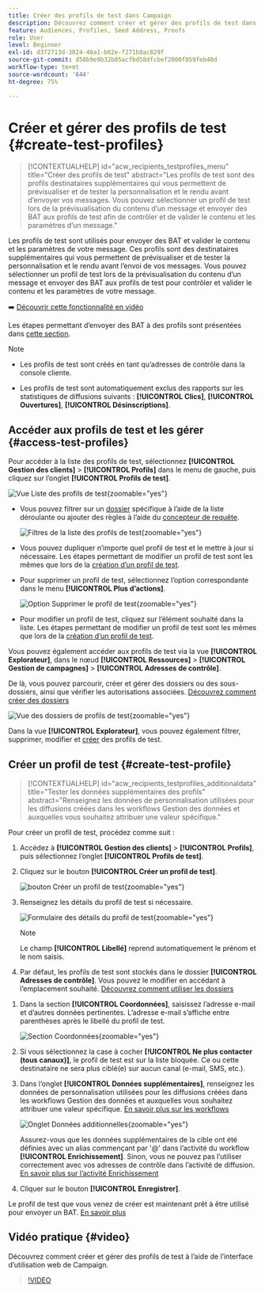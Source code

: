 ```yaml
---
title: Créer des profils de test dans Campaign
description: Découvrez comment créer et gérer des profils de test dans Adobe Campaign.
feature: Audiences, Profiles, Seed Address, Proofs
role: User
level: Beginner
exl-id: d372713d-3024-46a1-b62e-f271b8ac829f
source-git-commit: d58b9e9b32b85acfbd58dfcbef2000f859feb40d
workflow-type: tm+mt
source-wordcount: '644'
ht-degree: 75%

---
```


# Créer et gérer des profils de test {#create-test-profiles}

>[!CONTEXTUALHELP]
>id="acw_recipients_testprofiles_menu"
>title="Créer des profils de test"
>abstract="Les profils de test sont des profils destinataires supplémentaires qui vous permettent de prévisualiser et de tester la personnalisation et le rendu avant d’envoyer vos messages. Vous pouvez sélectionner un profil de test lors de la prévisualisation du contenu d’un message et envoyer des BAT aux profils de test afin de contrôler et de valider le contenu et les paramètres d’un message."

Les profils de test sont utilisés pour envoyer des BAT et valider le contenu et les paramètres de votre message. Ces profils sont des destinataires supplémentaires qui vous permettent de prévisualiser et de tester la personnalisation et le rendu avant l’envoi de vos messages. Vous pouvez sélectionner un profil de test lors de la prévisualisation du contenu d’un message et envoyer des BAT aux profils de test pour contrôler et valider le contenu et les paramètres de votre message.

➡️ [Découvrir cette fonctionnalité en vidéo](#video)

<!--Learn more about test profiles in the [Campaign v8 (client console) documentation](https://experienceleague.adobe.com/docs/campaign/campaign-v8/audience/add-profiles/test-profiles.html?lang=fr){target="_blank"}.-->

Les étapes permettant d’envoyer des BAT à des profils sont présentées dans [cette section](../preview-test/test-deliveries.md#test-profiles).

>[!NOTE]
>
>* Les profils de test sont créés en tant qu’adresses de contrôle dans la console cliente.
>
>* Les profils de test sont automatiquement exclus des rapports sur les statistiques de diffusions suivants : **[!UICONTROL Clics]**, **[!UICONTROL Ouvertures]**, **[!UICONTROL Désinscriptions]**.

## Accéder aux profils de test et les gérer {#access-test-profiles}

Pour accéder à la liste des profils de test, sélectionnez **[!UICONTROL Gestion des clients]** > **[!UICONTROL Profils]** dans le menu de gauche, puis cliquez sur l’onglet **[!UICONTROL Profils de test]**.

![Vue Liste des profils de test](assets/test-profile-list.png){zoomable="yes"}

* Vous pouvez filtrer sur un [dossier](../get-started/permissions.md#folders) spécifique à l’aide de la liste déroulante ou ajouter des règles à l’aide du [concepteur de requête](../query/query-modeler-overview.md).

  ![Filtres de la liste des profils de test](assets/test-profile-list-filters.png){zoomable="yes"}

* Vous pouvez dupliquer n’importe quel profil de test et le mettre à jour si nécessaire. Les étapes permettant de modifier un profil de test sont les mêmes que lors de la [création d’un profil de test](#create-test-profile).

* Pour supprimer un profil de test, sélectionnez l’option correspondante dans le menu **[!UICONTROL Plus d’actions]**.

  ![Option Supprimer le profil de test](assets/test-profile-list-delete.png){zoomable="yes"}

* Pour modifier un profil de test, cliquez sur l’élément souhaité dans la liste. Les étapes permettant de modifier un profil de test sont les mêmes que lors de la [création d’un profil de test](#create-test-profile).

Vous pouvez également accéder aux profils de test via la vue **[!UICONTROL Explorateur]**, dans le nœud **[!UICONTROL Ressources]** > **[!UICONTROL Gestion de campagnes]** > **[!UICONTROL Adresses de contrôle]**.

De là, vous pouvez parcourir, créer et gérer des dossiers ou des sous-dossiers, ainsi que vérifier les autorisations associées. [Découvrez comment créer des dossiers](../get-started/permissions.md#folders)

![Vue des dossiers de profils de test](assets/test-profiles-folders.png){zoomable="yes"}

Dans la vue **[!UICONTROL Explorateur]**, vous pouvez également filtrer, supprimer, modifier et [créer](#create-test-profile) des profils de test.

## Créer un profil de test {#create-test-profile}

>[!CONTEXTUALHELP]
>id="acw_recipients_testprofiles_additionaldata"
>title="Tester les données supplémentaires des profils"
>abstract="Renseignez les données de personnalisation utilisées pour les diffusions créées dans les workflows Gestion des données et auxquelles vous souhaitez attribuer une valeur spécifique."

Pour créer un profil de test, procédez comme suit :

1. Accédez à **[!UICONTROL Gestion des clients]** > **[!UICONTROL Profils]**, puis sélectionnez l’onglet **[!UICONTROL Profils de test]**.

1. Cliquez sur le bouton **[!UICONTROL Créer un profil de test]**.

   ![bouton Créer un profil de test](assets/test-profile-create.png){zoomable="yes"}

1. Renseignez les détails du profil de test si nécessaire. <!--Most of the fields are the same as when creating profiles. [Learn more]-->

   ![Formulaire des détails du profil de test](assets/test-profile-details.png){zoomable="yes"}

   >[!NOTE]
   >
   >Le champ **[!UICONTROL Libellé]** reprend automatiquement le prénom et le nom saisis.

1. Par défaut, les profils de test sont stockés dans le dossier **[!UICONTROL Adresses de contrôle]**. Vous pouvez le modifier en accédant à l’emplacement souhaité. [Découvrez comment utiliser les dossiers](../get-started/permissions.md#folders)

   <!--![](assets/test-profile-folder.png){zoomable="yes"}-->

<!--
You do not need to enter all fields of each tab when creating a seed address. Missing personalization elements are entered randomly during delivery analysis. (Not valid?)
-->

1. Dans la section **[!UICONTROL Coordonnées]**, saisissez l’adresse e-mail et d’autres données pertinentes. L’adresse e-mail s’affiche entre parenthèses après le libellé du profil de test.

   ![Section Coordonnées](assets/test-profile-address.png){zoomable="yes"}

1. Si vous sélectionnez la case à cocher **[!UICONTROL Ne plus contacter (tous canaux)]**, le profil de test est sur la liste bloquée. Ce ou cette destinataire ne sera plus ciblé(e) sur aucun canal (e-mail, SMS, etc.).

1. Dans l’onglet **[!UICONTROL Données supplémentaires]**, renseignez les données de personnalisation utilisées pour les diffusions créées dans les workflows Gestion des données et auxquelles vous souhaitez attribuer une valeur spécifique. [En savoir plus sur les workflows](../workflows/gs-workflows.md)

   ![Onglet Données additionnelles](assets/test-profile-additional-data.png){zoomable="yes"}

   Assurez-vous que les données supplémentaires de la cible ont été définies avec un alias commençant par &#39;@&#39; dans l’activité du workflow **[!UICONTROL Enrichissement]**. Sinon, vous ne pouvez pas l’utiliser correctement avec vos adresses de contrôle dans l’activité de diffusion. [En savoir plus sur l’activité Enrichissement](../workflows/activities/enrichment.md)

1. Cliquer sur le bouton **[!UICONTROL Enregistrer]**.

Le profil de test que vous venez de créer est maintenant prêt à être utilisé pour envoyer un BAT. [En savoir plus](../preview-test/test-deliveries.md#test-profiles)

<!--Use test profiles in Direct mail? cf v7/v8-->

## Vidéo pratique {#video}

Découvrez comment créer et gérer des profils de test à l’aide de l’interface d’utilisation web de Campaign.

>[!VIDEO](https://video.tv.adobe.com/v/3442897?quality=12&captions=fre_fr)